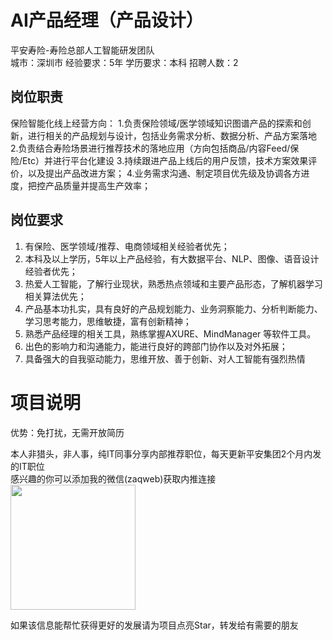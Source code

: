 # AI产品经理（产品设计）
平安寿险-寿险总部人工智能研发团队  
城市：深圳市 经验要求：5年 学历要求：本科  招聘人数：2

## 岗位职责
保险智能化线上经营方向：
 1.负责保险领域/医学领域知识图谱产品的探索和创新，进行相关的产品规划与设计，包括业务需求分析、数据分析、产品方案落地
 2.负责结合寿险场景进行推荐技术的落地应用（方向包括商品/内容Feed/保险/Etc）并进行平台化建设
 3.持续跟进产品上线后的用户反馈，技术方案效果评价，以及提出产品改进方案；
 4.业务需求沟通、制定项目优先级及协调各方进度，把控产品质量并提高生产效率；

## 岗位要求
1. 有保险、医学领域/推荐、电商领域相关经验者优先；
 2. 本科及以上学历，5年以上产品经验，有大数据平台、NLP、图像、语音设计经验者优先；
 3. 热爱人工智能，了解行业现状，熟悉热点领域和主要产品形态，了解机器学习相关算法优先；
 4. 产品基本功扎实，具有良好的产品规划能力、业务洞察能力、分析判断能力、学习思考能力，思维敏捷，富有创新精神；
 5. 熟悉产品经理的相关工具，熟练掌握AXURE、MindManager 等软件工具。
 6. 出色的影响力和沟通能力，能进行良好的跨部门协作以及对外拓展；
 7. 具备强大的自我驱动能力，思维开放、善于创新、对人工智能有强烈热情

# 项目说明

优势：免打扰，无需开放简历

本人非猎头，非人事，纯IT同事分享内部推荐职位，每天更新平安集团2个月内发的IT职位  
感兴趣的你可以添加我的微信(zaqweb)获取内推连接  
<img src="https://github.com/zaqweb/PA-IT-JOBS/blob/master/WechatICode.jpeg"  height="200" width="200">

如果该信息能帮忙获得更好的发展请为项目点亮Star，转发给有需要的朋友




